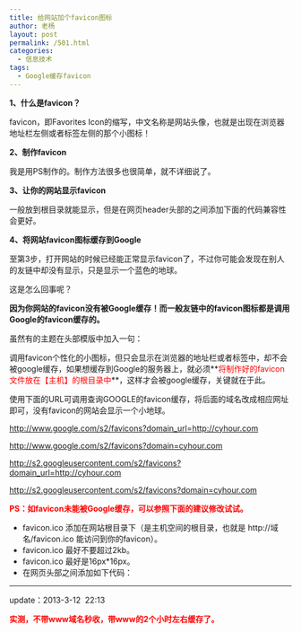 ```yaml
---
title: 给网站加个favicon图标
author: 老杨
layout: post
permalink: /501.html
categories:
  - 信息技术
tags:
  - Google缓存favicon
---
```

**1、什么是favicon？**

favicon，即Favorites Icon的缩写，中文名称是网站头像，也就是出现在浏览器地址栏左侧或者标签左侧的那个小图标！

**2、制作favicon**

我是用PS制作的。制作方法很多也很简单，就不详细说了。

**3、让你的网站显示favicon**

一般放到根目录就能显示，但是在网页header头部的之间添加下面的代码兼容性会更好。

<link href="/favicon.ico" rel="shortcut icon" type="image/x-icon" />

</p> 

**4、将网站favicon图标缓存到Google**

至第3步，打开网站的时候已经能正常显示favicon了，不过你可能会发现在别人的友链中却没有显示，只是显示一个蓝色的地球。

这是怎么回事呢？

**因为你网站的favicon没有被Google缓存！而一般友链中的favicon图标都是调用Google的favicon缓存的。**

虽然有的主题在头部模版中加入一句：

<link rel="shortcut icon" href="<?php bloginfo('template_directory'); ?>/images/favicon.ico" />

<link href="<?php bloginfo('template_directory'); ?>/images/favicon.ico" rel="shortcut icon" />

调用favicon个性化的小图标，但只会显示在浏览器的地址栏或者标签中，却不会被google缓存，如果想缓存到Google的服务器上，就必须**<span style="color: #ff0000;">将制作好的favicon文件放在【主机】的根目录中</span>**，这样才会被google缓存，关键就在于此。

使用下面的URL可调用查询GOOGLE的favicon缓存，将后面的域名改成相应网址即可，没有favicon的网站会显示一个小地球。

http://www.google.com/s2/favicons?domain_url=http://cyhour.com

http://www.google.com/s2/favicons?domain=cyhour.com

http://s2.googleusercontent.com/s2/favicons?domain_url=http://cyhour.com

http://s2.googleusercontent.com/s2/favicons?domain=cyhour.com

<span style="color: #ff0000;"><strong>PS：如favicon未能被Google缓存，可以参照下面的建议修改试试。</strong></span>

  * favicon.ico 添加在网站根目录下（是主机空间的根目录，也就是 http://域名/favicon.ico 能访问到你的favicon）。
  * favicon.ico 最好不要超过2kb。
  * favicon.ico 最好是16px*16px。
  * 在网页头部之间添加如下代码：

<link rel=”shortcut icon” href=”/favicon.ico” type=”image/x-icon” />

<link href="”/favicon.ico”" rel="”shortcut" type="”image/x-icon”" />

* * *

update：2013-3-12  22:13

<span style="color: #ff0000;"><strong>实测，不带www域名秒收，带www的2个小时左右缓存了。</strong></span>